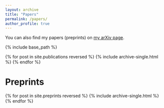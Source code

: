 ```yaml
---
layout: archive
title: "Papers"
permalink: /papers/
author_profile: true
---
```


You can also find my papers (preprints) on [my arXiv page](https://arxiv.org/a/enomoto_h_1.html).

{% include base_path %}

{% for post in site.publications reversed %}
  {% include archive-single.html %}
{% endfor %}

# Preprints

{% for post in site.preprints reversed %}
  {% include archive-single.html %}
{% endfor %}
